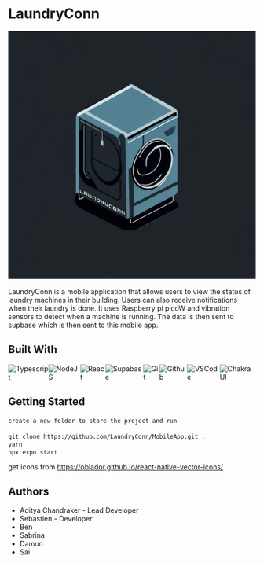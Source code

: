 # LaundryConn

![alt text](./assets/logo_padding.png "logo")

LaundryConn is a mobile application that allows users to view the status of laundry machines in their building. Users can also receive notifications when their laundry is done. It uses Raspberry pi picoW and vibration sensors to detect when a machine is running. The data is then sent to supbase which is then sent to this mobile app. 

## Built With
<div style="display:flex">
<img alt="Typescript" src="https://img.shields.io/badge/TypeScript-00BFFF?style=for-the-badge&logo=Typescript&logoColor=F7DF1E">
<img alt="NodeJS" src="https://img.shields.io/badge/node.js%20-%2343853D.svg?&style=for-the-badge&logo=node.js&logoColor=white"/>
<img alt="React" src="https://img.shields.io/badge/React-20232A?style=for-the-badge&logo=react&logoColor=61DAFB">
<img alt="Supabase" src="https://img.shields.io/badge/supabase-32CD32?style=for-the-badge&logo=supabase&logoColor=white">
<img alt="Git" src="https://img.shields.io/badge/GIT-E44C30?style=for-the-badge&logo=git&logoColor=white">
<img alt="Github" src="https://img.shields.io/badge/GitHub-100000?style=for-the-badge&logo=github&logoColor=white">
<img alt="VSCode" src="https://img.shields.io/badge/VSCode-0078D4?style=for-the-badge&logo=visual%20studio%20code&logoColor=white">
<img alt="ChakraUI" src="https://img.shields.io/badge/ChakraUI-90EE90?style=for-the-badge&logo=ChakraUI&logoColor=white">
</div>

## Getting Started

```
create a new folder to store the project and run

git clone https://github.com/LaundryConn/MobileApp.git .
yarn
npx expo start
```

get icons from
https://oblador.github.io/react-native-vector-icons/

## Authors
- Aditya Chandraker - Lead Developer
- Sebastien - Developer
- Ben
- Sabrina
- Damon
- Sai